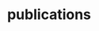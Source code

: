 ---
layout: page
title: publications
nav: false
nav_order: 2
dropdown: true
children: 
    - title: journals
      permalink: /publications/journals/
    - title: divider
    - title: conferences
      permalink: /publications/conferences/
---